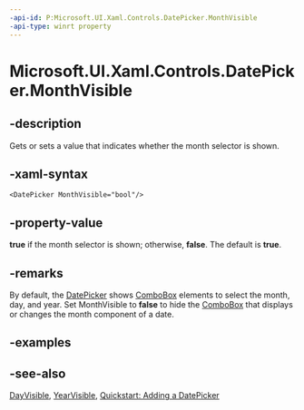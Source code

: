 ```yaml
---
-api-id: P:Microsoft.UI.Xaml.Controls.DatePicker.MonthVisible
-api-type: winrt property
---
```


<!-- Property syntax
public bool MonthVisible { get;  set; }
-->

# Microsoft.UI.Xaml.Controls.DatePicker.MonthVisible

## -description
Gets or sets a value that indicates whether the month selector is shown.

## -xaml-syntax
```xaml
<DatePicker MonthVisible="bool"/>
```


## -property-value
**true** if the month selector is shown; otherwise, **false**. The default is **true**.

## -remarks
By default, the [DatePicker](datepicker.md) shows [ComboBox](combobox.md) elements to select the month, day, and year. Set MonthVisible to **false** to hide the [ComboBox](combobox.md) that displays or changes the month component of a date.

## -examples

## -see-also
[DayVisible](datepicker_dayvisible.md), [YearVisible](datepicker_yearvisible.md), [Quickstart: Adding a DatePicker](/previous-versions/windows/apps/dn308514(v=win.10))
